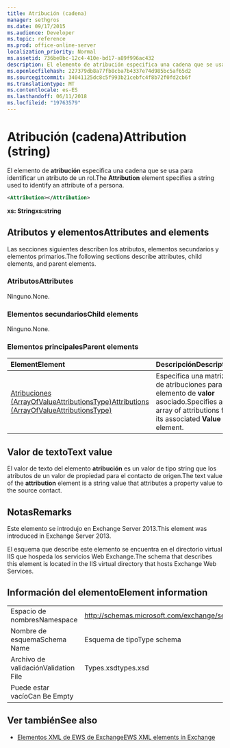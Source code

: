 ```yaml
---
title: Atribución (cadena)
manager: sethgros
ms.date: 09/17/2015
ms.audience: Developer
ms.topic: reference
ms.prod: office-online-server
localization_priority: Normal
ms.assetid: 736be0bc-12c4-410e-bd17-a89f996ac432
description: El elemento de atribución especifica una cadena que se usa para identificar un atributo de un rol.
ms.openlocfilehash: 227379db8a77fb8cba7b4337e74d985bc5af65d2
ms.sourcegitcommit: 34041125dc8c5f993b21cebfc4f8b72f0fd2cb6f
ms.translationtype: MT
ms.contentlocale: es-ES
ms.lasthandoff: 06/11/2018
ms.locfileid: "19763579"
---
```

# <a name="attribution-string"></a><span data-ttu-id="47e98-103">Atribución (cadena)</span><span class="sxs-lookup"><span data-stu-id="47e98-103">Attribution (string)</span></span>

<span data-ttu-id="47e98-104">El elemento de **atribución** especifica una cadena que se usa para identificar un atributo de un rol.</span><span class="sxs-lookup"><span data-stu-id="47e98-104">The **Attribution** element specifies a string used to identify an attribute of a persona.</span></span> 
  
```XML
<Attribution></Attribution>
```

 <span data-ttu-id="47e98-105">**xs: String**</span><span class="sxs-lookup"><span data-stu-id="47e98-105">**xs:string**</span></span>
## <a name="attributes-and-elements"></a><span data-ttu-id="47e98-106">Atributos y elementos</span><span class="sxs-lookup"><span data-stu-id="47e98-106">Attributes and elements</span></span>

<span data-ttu-id="47e98-107">Las secciones siguientes describen los atributos, elementos secundarios y elementos primarios.</span><span class="sxs-lookup"><span data-stu-id="47e98-107">The following sections describe attributes, child elements, and parent elements.</span></span>
  
### <a name="attributes"></a><span data-ttu-id="47e98-108">Atributos</span><span class="sxs-lookup"><span data-stu-id="47e98-108">Attributes</span></span>

<span data-ttu-id="47e98-109">Ninguno.</span><span class="sxs-lookup"><span data-stu-id="47e98-109">None.</span></span>
  
### <a name="child-elements"></a><span data-ttu-id="47e98-110">Elementos secundarios</span><span class="sxs-lookup"><span data-stu-id="47e98-110">Child elements</span></span>

<span data-ttu-id="47e98-111">Ninguno.</span><span class="sxs-lookup"><span data-stu-id="47e98-111">None.</span></span>
  
### <a name="parent-elements"></a><span data-ttu-id="47e98-112">Elementos principales</span><span class="sxs-lookup"><span data-stu-id="47e98-112">Parent elements</span></span>

|<span data-ttu-id="47e98-113">**Element**</span><span class="sxs-lookup"><span data-stu-id="47e98-113">**Element**</span></span>|<span data-ttu-id="47e98-114">**Descripción**</span><span class="sxs-lookup"><span data-stu-id="47e98-114">**Description**</span></span>|
|:-----|:-----|
|[<span data-ttu-id="47e98-115">Atribuciones (ArrayOfValueAttributionsType)</span><span class="sxs-lookup"><span data-stu-id="47e98-115">Attributions (ArrayOfValueAttributionsType)</span></span>](attributions-arrayofvalueattributionstype.md) <br/> |<span data-ttu-id="47e98-116">Especifica una matriz de atribuciones para su elemento de **valor** asociado.</span><span class="sxs-lookup"><span data-stu-id="47e98-116">Specifies an array of attributions for its associated **Value** element.</span></span>  <br/> |
   
## <a name="text-value"></a><span data-ttu-id="47e98-117">Valor de texto</span><span class="sxs-lookup"><span data-stu-id="47e98-117">Text value</span></span>

<span data-ttu-id="47e98-118">El valor de texto del elemento **atribución** es un valor de tipo string que los atributos de un valor de propiedad para el contacto de origen.</span><span class="sxs-lookup"><span data-stu-id="47e98-118">The text value of the **attribution** element is a string value that attributes a property value to the source contact.</span></span> 
  
## <a name="remarks"></a><span data-ttu-id="47e98-119">Notas</span><span class="sxs-lookup"><span data-stu-id="47e98-119">Remarks</span></span>

<span data-ttu-id="47e98-120">Este elemento se introdujo en Exchange Server 2013.</span><span class="sxs-lookup"><span data-stu-id="47e98-120">This element was introduced in Exchange Server 2013.</span></span>
  
<span data-ttu-id="47e98-121">El esquema que describe este elemento se encuentra en el directorio virtual IIS que hospeda los servicios Web Exchange.</span><span class="sxs-lookup"><span data-stu-id="47e98-121">The schema that describes this element is located in the IIS virtual directory that hosts Exchange Web Services.</span></span>
  
## <a name="element-information"></a><span data-ttu-id="47e98-122">Información del elemento</span><span class="sxs-lookup"><span data-stu-id="47e98-122">Element information</span></span>

|||
|:-----|:-----|
|<span data-ttu-id="47e98-123">Espacio de nombres</span><span class="sxs-lookup"><span data-stu-id="47e98-123">Namespace</span></span>  <br/> |http://schemas.microsoft.com/exchange/services/2006/types  <br/> |
|<span data-ttu-id="47e98-124">Nombre de esquema</span><span class="sxs-lookup"><span data-stu-id="47e98-124">Schema Name</span></span>  <br/> |<span data-ttu-id="47e98-125">Esquema de tipo</span><span class="sxs-lookup"><span data-stu-id="47e98-125">Type schema</span></span>  <br/> |
|<span data-ttu-id="47e98-126">Archivo de validación</span><span class="sxs-lookup"><span data-stu-id="47e98-126">Validation File</span></span>  <br/> |<span data-ttu-id="47e98-127">Types.xsd</span><span class="sxs-lookup"><span data-stu-id="47e98-127">types.xsd</span></span>  <br/> |
|<span data-ttu-id="47e98-128">Puede estar vacío</span><span class="sxs-lookup"><span data-stu-id="47e98-128">Can Be Empty</span></span>  <br/> ||
   
## <a name="see-also"></a><span data-ttu-id="47e98-129">Ver también</span><span class="sxs-lookup"><span data-stu-id="47e98-129">See also</span></span>

- [<span data-ttu-id="47e98-130">Elementos XML de EWS de Exchange</span><span class="sxs-lookup"><span data-stu-id="47e98-130">EWS XML elements in Exchange</span></span>](ews-xml-elements-in-exchange.md)

